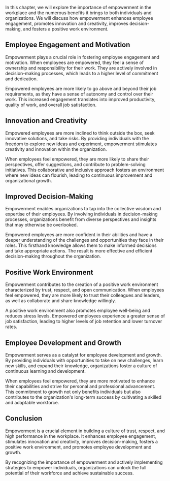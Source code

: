 
In this chapter, we will explore the importance of empowerment in the workplace and the numerous benefits it brings to both individuals and organizations. We will discuss how empowerment enhances employee engagement, promotes innovation and creativity, improves decision-making, and fosters a positive work environment.

Employee Engagement and Motivation
----------------------------------

Empowerment plays a crucial role in fostering employee engagement and motivation. When employees are empowered, they feel a sense of ownership and responsibility for their work. They are actively involved in decision-making processes, which leads to a higher level of commitment and dedication.

Empowered employees are more likely to go above and beyond their job requirements, as they have a sense of autonomy and control over their work. This increased engagement translates into improved productivity, quality of work, and overall job satisfaction.

Innovation and Creativity
-------------------------

Empowered employees are more inclined to think outside the box, seek innovative solutions, and take risks. By providing individuals with the freedom to explore new ideas and experiment, empowerment stimulates creativity and innovation within the organization.

When employees feel empowered, they are more likely to share their perspectives, offer suggestions, and contribute to problem-solving initiatives. This collaborative and inclusive approach fosters an environment where new ideas can flourish, leading to continuous improvement and organizational growth.

Improved Decision-Making
------------------------

Empowerment enables organizations to tap into the collective wisdom and expertise of their employees. By involving individuals in decision-making processes, organizations benefit from diverse perspectives and insights that may otherwise be overlooked.

Empowered employees are more confident in their abilities and have a deeper understanding of the challenges and opportunities they face in their roles. This firsthand knowledge allows them to make informed decisions and take appropriate actions. The result is more effective and efficient decision-making throughout the organization.

Positive Work Environment
-------------------------

Empowerment contributes to the creation of a positive work environment characterized by trust, respect, and open communication. When employees feel empowered, they are more likely to trust their colleagues and leaders, as well as collaborate and share knowledge willingly.

A positive work environment also promotes employee well-being and reduces stress levels. Empowered employees experience a greater sense of job satisfaction, leading to higher levels of job retention and lower turnover rates.

Employee Development and Growth
-------------------------------

Empowerment serves as a catalyst for employee development and growth. By providing individuals with opportunities to take on new challenges, learn new skills, and expand their knowledge, organizations foster a culture of continuous learning and development.

When employees feel empowered, they are more motivated to enhance their capabilities and strive for personal and professional advancement. This commitment to growth not only benefits individuals but also contributes to the organization's long-term success by cultivating a skilled and adaptable workforce.

Conclusion
----------

Empowerment is a crucial element in building a culture of trust, respect, and high performance in the workplace. It enhances employee engagement, stimulates innovation and creativity, improves decision-making, fosters a positive work environment, and promotes employee development and growth.

By recognizing the importance of empowerment and actively implementing strategies to empower individuals, organizations can unlock the full potential of their workforce and achieve sustainable success.
